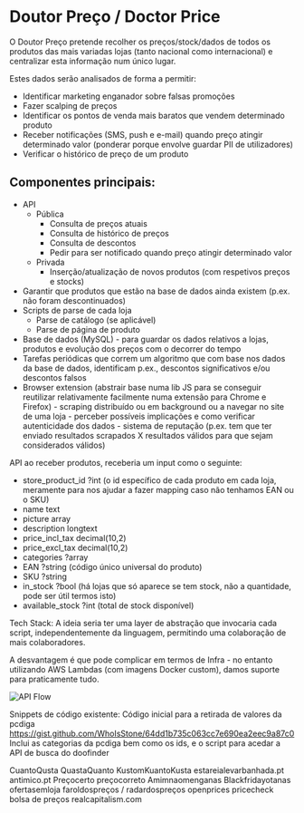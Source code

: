 # Doutor Preço / Doctor Price
O Doutor Preço pretende recolher os preços/stock/dados de todos os produtos das mais variadas lojas (tanto nacional como internacional) e centralizar esta informação num único lugar.

Estes dados serão analisados de forma a permitir:
- Identificar marketing enganador sobre falsas promoções
- Fazer scalping de preços
- Identificar os pontos de venda mais baratos que vendem determinado produto
- Receber notificações (SMS, push e e-mail) quando preço atingir determinado valor (ponderar porque envolve guardar PII de utilizadores)
- Verificar o histórico de preço de um produto

## Componentes principais:
- API
	- Pública
		- Consulta de preços atuais
		- Consulta de histórico de preços
		- Consulta de descontos
		- Pedir para ser notificado quando preço atingir determinado valor
	- Privada
		- Inserção/atualização de novos produtos (com respetivos preços e stocks)
- Garantir que produtos que estão na base de dados ainda existem (p.ex. não foram descontinuados)
- Scripts de parse de cada loja
	- Parse de catálogo (se aplicável)
	- Parse de página de produto
- Base de dados (MySQL) - para guardar os dados relativos a lojas, produtos e evolução dos preços com o decorrer do tempo
- Tarefas periódicas que correm um algoritmo que com base nos dados da base de dados, identificam p.ex., descontos significativos e/ou descontos falsos
- Browser extension (abstrair base numa lib JS para se conseguir reutilizar relativamente facilmente numa extensão para Chrome e Firefox) - scraping distribuído ou em background ou a navegar no site de uma loja - perceber possíveis implicações e como verificar autenticidade dos dados - sistema de reputação (p.ex. tem que ter enviado resultados scrapados X resultados válidos para que sejam considerados válidos)

API ao receber produtos, receberia um input como o seguinte:
- store_product_id ?int (o id específico de cada produto em cada loja, meramente para nos ajudar a fazer mapping caso não tenhamos EAN ou o SKU)
- name text
- picture array
- description longtext
- price_incl_tax decimal(10,2)
- price_excl_tax decimal(10,2)
- categories ?array
- EAN ?string (código único universal do produto)
- SKU ?string
- in_stock ?bool (há lojas que só aparece se tem stock, não a quantidade, pode ser útil termos isto)
- available_stock ?int (total de stock disponível)

Tech Stack:
A ideia seria ter uma layer de abstração que invocaria cada script, independentemente da linguagem, permitindo uma colaboração de mais colaboradores.

A desvantagem é que pode complicar em termos de Infra - no entanto utilizando AWS Lambdas (com imagens Docker custom), damos suporte para praticamente tudo.

![API Flow](./APIFlow.png.png "API Flow")



Snippets de código existente:
Código inicial para a retirada de valores da pcdiga
https://gist.github.com/WhoIsStone/64dd1b735c063cc7e690ea2eec9a87c0
Inclui as categorias da pcdiga bem como os ids, e o script para acedar a API de busca do doofinder






CuantoQusta
QuastaQuanto
KustomKuantoKusta
estareialevarbanhada.pt
antimico.pt
Preçocerto
preçocorreto
Amimnaomenganas
Blackfridayotanas
ofertasemloja
faroldospreços / radardospreços
openprices
pricecheck
bolsa de preços
realcapitalism.com

